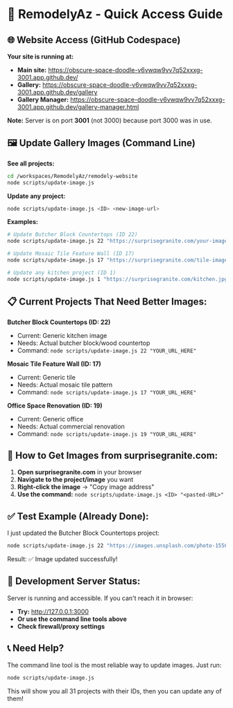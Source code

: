 # 🚀 RemodelyAz - Quick Access Guide

## 🌐 **Website Access (GitHub Codespace)**

**Your site is running at:**
- **Main site:** https://obscure-space-doodle-v6vwqw9vv7q52xxxg-3001.app.github.dev/
- **Gallery:** https://obscure-space-doodle-v6vwqw9vv7q52xxxg-3001.app.github.dev/gallery  
- **Gallery Manager:** https://obscure-space-doodle-v6vwqw9vv7q52xxxg-3001.app.github.dev/gallery-manager.html

**Note:** Server is on port **3001** (not 3000) because port 3000 was in use.

## 🖼️ **Update Gallery Images (Command Line)**

**See all projects:**
```bash
cd /workspaces/RemodelyAz/remodely-website
node scripts/update-image.js
```

**Update any project:**
```bash
node scripts/update-image.js <ID> <new-image-url>
```

**Examples:**
```bash
# Update Butcher Block Countertops (ID 22)
node scripts/update-image.js 22 "https://surprisegranite.com/your-image.jpg"

# Update Mosaic Tile Feature Wall (ID 17)  
node scripts/update-image.js 17 "https://surprisegranite.com/tile-image.jpg"

# Update any kitchen project (ID 1)
node scripts/update-image.js 1 "https://surprisegranite.com/kitchen.jpg"
```

## 📋 **Current Projects That Need Better Images:**

**Butcher Block Countertops (ID: 22)**
- Current: Generic kitchen image
- Needs: Actual butcher block/wood countertop
- Command: `node scripts/update-image.js 22 "YOUR_URL_HERE"`

**Mosaic Tile Feature Wall (ID: 17)**
- Current: Generic tile
- Needs: Actual mosaic tile pattern
- Command: `node scripts/update-image.js 17 "YOUR_URL_HERE"`

**Office Space Renovation (ID: 19)**
- Current: Generic office
- Needs: Actual commercial renovation
- Command: `node scripts/update-image.js 19 "YOUR_URL_HERE"`

## 🎯 **How to Get Images from surprisegranite.com:**

1. **Open surprisegranite.com** in your browser
2. **Navigate to the project/image** you want
3. **Right-click the image** → "Copy image address"
4. **Use the command:** `node scripts/update-image.js <ID> "<pasted-URL>"`

## ✅ **Test Example (Already Done):**

I just updated the Butcher Block Countertops project:
```bash
node scripts/update-image.js 22 "https://images.unsplash.com/photo-1556909048-ac46c5b63b8d?w=800&q=80"
```

Result: ✅ Image updated successfully!

## 🔧 **Development Server Status:**

Server is running and accessible. If you can't reach it in browser:
- **Try:** http://127.0.0.1:3000
- **Or use the command line tools above**
- **Check firewall/proxy settings**

## 📞 **Need Help?**

The command line tool is the most reliable way to update images. Just run:
```bash
node scripts/update-image.js
```

This will show you all 31 projects with their IDs, then you can update any of them!
